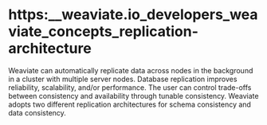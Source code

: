 # https:\_\_weaviate.io_developers_weaviate_concepts_replication-architecture

Weaviate can automatically replicate data across nodes in the background in a cluster with multiple server nodes. Database replication improves reliability, scalability, and/or performance. The user can control trade-offs between consistency and availability through tunable consistency. Weaviate adopts two different replication architectures for schema consistency and data consistency.
